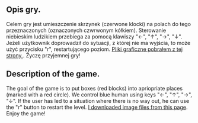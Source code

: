 ## Opis gry.
Celem gry jest umieszczenie skrzynek (czerwone klocki) na polach do tego przeznaczonych (oznaczonych czwrwonym kółkiem). Sterowanie niebieskim ludzikiem przebiega za pomocą klawiszy "&larr;", "&uarr;", "&rarr;", "&darr;". Jeżeli użytkownik doprowadził do sytuacji, z której nie ma wyjścia, to może użyć przycisku "r", restartującego poziom. [Pliki graficzne pobrałem z tej strony ](http://www.joriswit.nl/sokoban/en/skins.htm). Życzę przyjemnej gry!

## Description of the game.
The goal of the game is to put boxes (red blocks) into apriopriate places (marked with a red circle). We control blue human using keys  "&larr;", "&uarr;", "&rarr;", "&darr;". If the user has led to a situation where there is no way out, he can use the "r" button to restart the level. [I downloaded image files from this page](http://www.joriswit.nl/sokoban/en/skins.htm). Enjoy the game!
